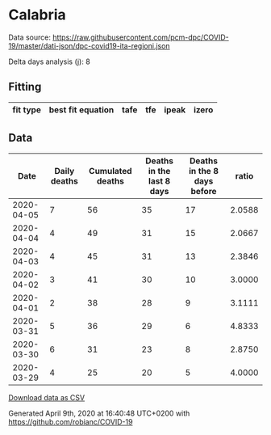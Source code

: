 # Calabria

Data source: https://raw.githubusercontent.com/pcm-dpc/COVID-19/master/dati-json/dpc-covid19-ita-regioni.json

Delta days analysis (j): 8

## Fitting 
|fit type|best fit equation|tafe|tfe|ipeak|izero|
|-------|-----|--------|------|---|---|

## Data
|Date|Daily deaths|Cumulated deaths|Deaths in the last 8 days|Deaths in the 8 days before|ratio|
|----|----------|-----------|-------|--------------------|-----|
|2020-04-05|7|56|35|17|2.0588|
|2020-04-04|4|49|31|15|2.0667|
|2020-04-03|4|45|31|13|2.3846|
|2020-04-02|3|41|30|10|3.0000|
|2020-04-01|2|38|28|9|3.1111|
|2020-03-31|5|36|29|6|4.8333|
|2020-03-30|6|31|23|8|2.8750|
|2020-03-29|4|25|20|5|4.0000|

[Download data as CSV](COVID-19_calabria_j8_2020-04-05.csv)

Generated April 9th, 2020 at 16:40:48 UTC+0200 with https://github.com/robianc/COVID-19
